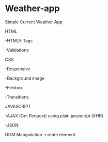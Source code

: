 # Weather-app
Simple Current Weather App

HTML

  -HTML5 Tags
  
  -Validations
  
CSS

  -Responsive

  -Background image

  -Flexbox

  -Transitions

JAVASCRIPT

  -AJAX (Get Request) using plain javascript (XHR)
  
  -JSON
  
  DOM Manipulation
  -create element
